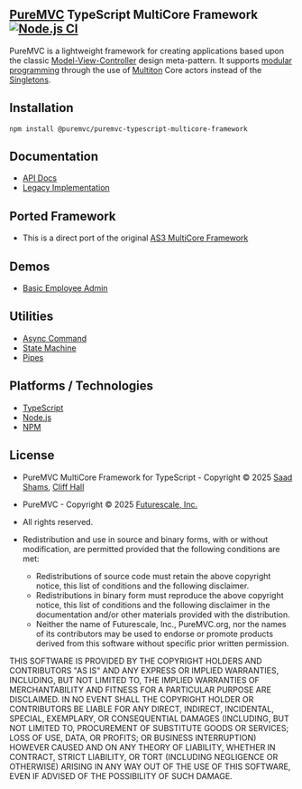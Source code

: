 ## [PureMVC](http://puremvc.org/) TypeScript MultiCore Framework [![Node.js CI](https://github.com/PureMVC/puremvc-typescript-multicore-framework/actions/workflows/node.js.yml/badge.svg)](https://github.com/PureMVC/puremvc-typescript-multicore-framework/actions/workflows/node.js.yml)

PureMVC is a lightweight framework for creating applications based upon the classic [Model-View-Controller](http://en.wikipedia.org/wiki/Model-view-controller) design meta-pattern. It supports [modular programming](http://en.wikipedia.org/wiki/Modular_programming) through the use of [Multiton](http://en.wikipedia.org/wiki/Multiton) Core actors instead of the [Singletons](http://en.wikipedia.org/wiki/Singleton_pattern).

## Installation
```shell
npm install @puremvc/puremvc-typescript-multicore-framework
```

## Documentation
* [API Docs](https://puremvc.org/pages/docs/TypeScript/multicore/)
* [Legacy Implementation](https://github.com/PureMVC/puremvc-typescript-multicore-framework/tree/1.3)

## Ported Framework
* This is a direct port of the original [AS3 MultiCore Framework](https://github.com/PureMVC/puremvc-as3-multicore-framework)

## Demos
* [Basic Employee Admin](https://github.com/PureMVC/puremvc-typescript-demo-employeeadmin)

## Utilities
* [Async Command](https://github.com/PureMVC/puremvc-typescript-util-async-command)
* [State Machine](https://github.com/PureMVC/puremvc-typescript-util-state-machine)
* [Pipes](https://github.com/PureMVC/puremvc-typescript-util-pipes)

## Platforms / Technologies
* [TypeScript](https://typescriptlang.org)
* [Node.js](https://nodejs.org)
* [NPM](https://www.npmjs.com/package/@puremvc/puremvc-typescript-multicore-framework?activeTab=readme)

## License
* PureMVC MultiCore Framework for TypeScript - Copyright © 2025 [Saad Shams](https://www.linkedin.com/in/muizz), [Cliff Hall](https://www.linkedin.com/in/cliffhall)
* PureMVC - Copyright © 2025 [Futurescale, Inc.](http://futurescale.com/)
* All rights reserved.

* Redistribution and use in source and binary forms, with or without modification, are permitted provided that the following conditions are met:

    * Redistributions of source code must retain the above copyright notice, this list of conditions and the following disclaimer.
    * Redistributions in binary form must reproduce the above copyright notice, this list of conditions and the following disclaimer in the documentation and/or other materials provided with the distribution.
    * Neither the name of Futurescale, Inc., PureMVC.org, nor the names of its contributors may be used to endorse or promote products derived from this software without specific prior written permission.

THIS SOFTWARE IS PROVIDED BY THE COPYRIGHT HOLDERS AND CONTRIBUTORS "AS IS" AND ANY EXPRESS OR IMPLIED WARRANTIES, INCLUDING, BUT NOT LIMITED TO, THE IMPLIED WARRANTIES OF MERCHANTABILITY AND FITNESS FOR A PARTICULAR PURPOSE ARE DISCLAIMED. IN NO EVENT SHALL THE COPYRIGHT HOLDER OR CONTRIBUTORS BE LIABLE FOR ANY DIRECT, INDIRECT, INCIDENTAL, SPECIAL, EXEMPLARY, OR CONSEQUENTIAL DAMAGES (INCLUDING, BUT NOT LIMITED TO, PROCUREMENT OF SUBSTITUTE GOODS OR SERVICES; LOSS OF USE, DATA, OR PROFITS; OR BUSINESS INTERRUPTION) HOWEVER CAUSED AND ON ANY THEORY OF LIABILITY, WHETHER IN CONTRACT, STRICT LIABILITY, OR TORT (INCLUDING NEGLIGENCE OR OTHERWISE) ARISING IN ANY WAY OUT OF THE USE OF THIS SOFTWARE, EVEN IF ADVISED OF THE POSSIBILITY OF SUCH DAMAGE.

